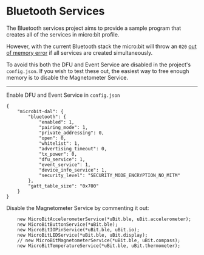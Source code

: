 # Bluetooth Services

The Bluetooth services project aims to provide a sample program that creates all of the services in micro:bit profile.

However, with the current Bluetooth stack the micro:bit will throw an `020` [out of memory error](https://microbit.org/guide/hardware/error-codes/) if all services are created simultaneously.

To avoid this both the DFU and Event Service are disabled in the project's `config.json`. If you wish to test these out, the easiest way to free enough memory is to disable the Magnetometer Service.

---

Enable DFU and Event Service in `config.json`
```
{
    "microbit-dal": {
        "bluetooth": {
            "enabled": 1,
            "pairing_mode": 1,
            "private_addressing": 0,
            "open": 0,
            "whitelist": 1,
            "advertising_timeout": 0,
            "tx_power": 0,
            "dfu_service": 1,
            "event_service": 1,
            "device_info_service": 1,
            "security_level": "SECURITY_MODE_ENCRYPTION_NO_MITM"
        },
        "gatt_table_size": "0x700"
    }
}
```

Disable the Magnetometer Service by commenting it out:
```
    new MicroBitAccelerometerService(*uBit.ble, uBit.accelerometer);
    new MicroBitButtonService(*uBit.ble);
    new MicroBitIOPinService(*uBit.ble, uBit.io);
    new MicroBitLEDService(*uBit.ble, uBit.display);
    // new MicroBitMagnetometerService(*uBit.ble, uBit.compass);
    new MicroBitTemperatureService(*uBit.ble, uBit.thermometer);
```
